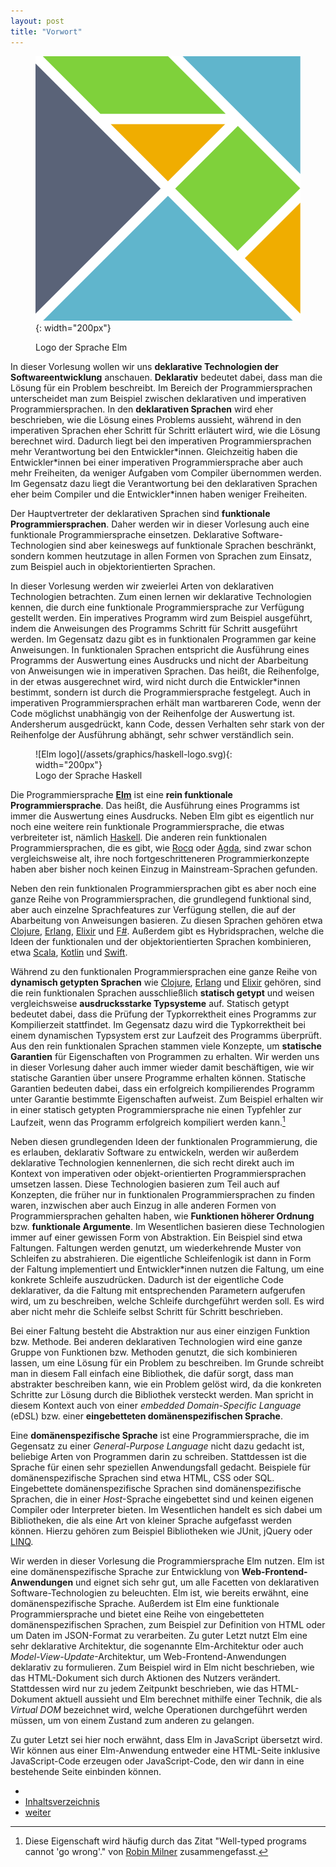 ```yaml
---
layout: post
title: "Vorwort"
---
```


<figure class="float-right small" markdown="1">

![Elm logo](/assets/graphics/elm-logo.svg){: width="200px"}

<figcaption>Logo der Sprache Elm</figcaption>
</figure>

In dieser Vorlesung wollen wir uns **deklarative Technologien der Softwareentwicklung** anschauen.
**Deklarativ** bedeutet dabei, dass man die Lösung für ein Problem beschreibt.
Im Bereich der Programmiersprachen unterscheidet man zum Beispiel zwischen deklarativen und imperativen Programmiersprachen.
In den **deklarativen Sprachen** wird eher beschrieben, wie die Lösung eines Problems aussieht, während in den imperativen Sprachen eher Schritt für Schritt erläutert wird, wie die Lösung berechnet wird.
Dadurch liegt bei den imperativen Programmiersprachen mehr Verantwortung bei den Entwickler\*innen.
Gleichzeitig haben die Entwickler\*innen bei einer imperativen Programmiersprache aber auch mehr Freiheiten, da weniger Aufgaben vom Compiler übernommen werden.
Im Gegensatz dazu liegt die Verantwortung bei den deklarativen Sprachen eher beim Compiler und die Entwickler\*innen haben weniger Freiheiten.

Der Hauptvertreter der deklarativen Sprachen sind **funktionale Programmiersprachen**.
Daher werden wir in dieser Vorlesung auch eine funktionale Programmiersprache einsetzen.
Deklarative Software-Technologien sind aber keineswegs auf funktionale Sprachen beschränkt, sondern kommen heutzutage in allen Formen von Sprachen zum Einsatz, zum Beispiel auch in objektorientierten Sprachen.

In dieser Vorlesung werden wir zweierlei Arten von deklarativen Technologien betrachten.
Zum einen lernen wir deklarative Technologien kennen, die durch eine funktionale Programmiersprache zur Verfügung gestellt werden.
Ein imperatives Programm wird zum Beispiel ausgeführt, indem die Anweisungen des Programms Schritt für Schritt ausgeführt werden.
Im Gegensatz dazu gibt es in funktionalen Programmen gar keine Anweisungen.
In funktionalen Sprachen entspricht die Ausführung eines Programms der Auswertung eines Ausdrucks und nicht der Abarbeitung von Anweisungen wie in imperativen Sprachen.
Das heißt, die Reihenfolge, in der etwas ausgerechnet wird, wird nicht durch die Entwickler\*innen bestimmt, sondern ist durch die Programmiersprache festgelegt.
Auch in imperativen Programmiersprachen erhält man wartbareren Code, wenn der Code möglichst unabhängig von der Reihenfolge der Auswertung ist.
Andersherum ausgedrückt, kann Code, dessen Verhalten sehr stark von der Reihenfolge der Ausführung abhängt, sehr schwer verständlich sein.

<figure class="float-right small" markdown="1">
![Elm logo](/assets/graphics/haskell-logo.svg){: width="200px"}
<figcaption>Logo der Sprache Haskell</figcaption>
</figure>

Die Programmiersprache [**Elm**](https://elm-lang.org) ist eine **rein funktionale Programmiersprache**.
Das heißt, die Ausführung eines Programms ist immer die Auswertung eines Ausdrucks.
Neben Elm gibt es eigentlich nur noch eine weitere rein funktionale Programmiersprache, die etwas verbreiteter ist, nämlich [Haskell](https://en.wikipedia.org/wiki/Haskell).
Die anderen rein funktionalen Programmiersprachen, die es gibt, wie [Rocq](https://en.wikipedia.org/wiki/Rocq_(software)) oder [Agda](https://en.wikipedia.org/wiki/Agda_(programming_language)), sind zwar schon vergleichsweise alt, ihre noch fortgeschritteneren Programmierkonzepte haben aber bisher noch keinen Einzug in Mainstream-Sprachen gefunden.

Neben den rein funktionalen Programmiersprachen gibt es aber noch eine ganze Reihe von Programmiersprachen, die grundlegend funktional sind, aber auch einzelne Sprachfeatures zur Verfügung stellen, die auf der Abarbeitung von Anweisungen basieren.
Zu diesen Sprachen gehören etwa [Clojure](https://en.wikipedia.org/wiki/Clojure), [Erlang](https://en.wikipedia.org/wiki/Erlang_(programming_language)), [Elixir](https://en.wikipedia.org/wiki/Elixir_(programming_language)) und [F#]().
Außerdem gibt es Hybridsprachen, welche die Ideen der funktionalen und der objektorientierten Sprachen kombinieren, etwa [Scala](https://en.wikipedia.org/wiki/Scala_(programming_language)), [Kotlin](https://en.wikipedia.org/wiki/Kotlin_(programming_language)) und [Swift](https://en.wikipedia.org/wiki/Swift_(programming_language)).

Während zu den funktionalen Programmiersprachen eine ganze Reihe von **dynamisch getypten Sprachen** wie [Clojure](https://en.wikipedia.org/wiki/Clojure), [Erlang](https://en.wikipedia.org/wiki/Erlang_(programming_language)) und [Elixir](https://en.wikipedia.org/wiki/Elixir_(programming_language)) gehören, sind die rein funktionalen Sprachen ausschließlich **statisch getypt** und weisen vergleichsweise **ausdrucksstarke Typsysteme** auf.
Statisch getypt bedeutet dabei, dass die Prüfung der Typkorrektheit eines Programms zur Kompilierzeit stattfindet.
Im Gegensatz dazu wird die Typkorrektheit bei einem dynamischen Typsystem erst zur Laufzeit des Programms überprüft.
Aus den rein funktionalen Sprachen stammen viele Konzepte, um **statische Garantien** für Eigenschaften von Programmen zu erhalten.
Wir werden uns in dieser Vorlesung daher auch immer wieder damit beschäftigen, wie wir statische Garantien über unsere Programme erhalten können.
Statische Garantien bedeuten dabei, dass ein erfolgreich kompilierendes Programm unter Garantie bestimmte Eigenschaften aufweist.
Zum Beispiel erhalten wir in einer statisch getypten Programmiersprache nie einen Typfehler zur Laufzeit, wenn das Programm erfolgreich kompiliert werden kann.[^1]

Neben diesen grundlegenden Ideen der funktionalen Programmierung, die es erlauben, deklarativ Software zu entwickeln, werden wir außerdem deklarative Technologien kennenlernen, die sich recht direkt auch im Kontext von imperativen oder objekt-orientierten Programmiersprachen umsetzen lassen.
Diese Technologien basieren zum Teil auch auf Konzepten, die früher nur in funktionalen Programmiersprachen zu finden waren, inzwischen aber auch Einzug in alle anderen Formen von Programmiersprachen gehalten haben, wie **Funktionen höherer Ordnung** bzw. **funktionale Argumente**.
Im Wesentlichen basieren diese Technologien immer auf einer gewissen Form von Abstraktion.
Ein Beispiel sind etwa Faltungen.
Faltungen werden genutzt, um wiederkehrende Muster von Schleifen zu abstrahieren.
Die eigentliche Schleifenlogik ist dann in Form der Faltung implementiert und Entwickler\*innen nutzen die Faltung, um eine konkrete Schleife auszudrücken.
Dadurch ist der eigentliche Code deklarativer, da die Faltung mit entsprechenden Parametern aufgerufen wird, um zu beschreiben, welche Schleife durchgeführt werden soll.
Es wird aber nicht mehr die Schleife selbst Schritt für Schritt beschrieben.

Bei einer Faltung besteht die Abstraktion nur aus einer einzigen Funktion bzw. Methode.
Bei anderen deklarativen Technologien wird eine ganze Gruppe von Funktionen bzw. Methoden genutzt, die sich kombinieren lassen, um eine Lösung für ein Problem zu beschreiben.
Im Grunde schreibt man in diesem Fall einfach eine Bibliothek, die dafür sorgt, dass man abstrakter beschreiben kann, wie ein Problem gelöst wird, da die konkreten Schritte zur Lösung durch die Bibliothek versteckt werden.
Man spricht in diesem Kontext auch von einer _embedded Domain-Specific Language_ (eDSL) bzw. einer **eingebetteten domänenspezifischen Sprache**.

Eine **domänenspezifische Sprache** ist eine Programmiersprache, die im Gegensatz zu einer *General-Purpose Language* nicht dazu gedacht ist, beliebige Arten von Programmen darin zu schreiben.
Stattdessen ist die Sprache für einen sehr speziellen Anwendungsfall gedacht.
Beispiele für domänenspezifische Sprachen sind etwa HTML, CSS oder SQL.
Eingebettete domänenspezifische Sprachen sind domänenspezifische Sprachen, die in einer *Host*-Sprache eingebettet sind und keinen eigenen Compiler oder Interpreter bieten.
Im Wesentlichen handelt es sich dabei um Bibliotheken, die als eine Art von kleiner Sprache aufgefasst werden können.
Hierzu gehören zum Beispiel Bibliotheken wie JUnit, jQuery oder [LINQ](https://en.wikipedia.org/wiki/Language_Integrated_Query).

Wir werden in dieser Vorlesung die Programmiersprache Elm nutzen.
Elm ist eine domänenspezifische Sprache zur Entwicklung von **Web-Frontend-Anwendungen** und eignet sich sehr gut, um alle Facetten von deklarativen Software-Technologien zu beleuchten.
Elm ist, wie bereits erwähnt, eine domänenspezifische Sprache.
Außerdem ist Elm eine funktionale Programmiersprache und bietet eine Reihe von eingebetteten domänenspezifischen Sprachen, zum Beispiel zur Definition von HTML oder um Daten im JSON-Format zu verarbeiten.
Zu guter Letzt nutzt Elm eine sehr deklarative Architektur, die sogenannte Elm-Architektur oder auch _Model-View-Update_-Architektur, um Web-Frontend-Anwendungen deklarativ zu formulieren.
Zum Beispiel wird in Elm nicht beschrieben, wie das HTML-Dokument sich durch Aktionen des Nutzers verändert.
Stattdessen wird nur zu jedem Zeitpunkt beschrieben, wie das HTML-Dokument aktuell aussieht und Elm berechnet mithilfe einer Technik, die als *Virtual DOM* bezeichnet wird, welche Operationen durchgeführt werden müssen, um von einem Zustand zum anderen zu gelangen.

Zu guter Letzt sei hier noch erwähnt, dass Elm in JavaScript übersetzt wird.
Wir können aus einer Elm-Anwendung entweder eine HTML-Seite inklusive JavaScript-Code erzeugen oder JavaScript-Code, den wir dann in eine bestehende Seite einbinden können.

[^1]: Diese Eigenschaft wird häufig durch das Zitat "Well-typed programs cannot 'go wrong'." von [Robin Milner](https://en.wikipedia.org/wiki/Robin_Milner) zusammengefasst.

<div class="nav">
    <ul class="nav-row">
        <li class="nav-item nav-left"></li>
        <li class="nav-item nav-center"><a href="index.html">Inhaltsverzeichnis</a></li>
        <li class="nav-item nav-right"><a href="basics.html">weiter</a></li>
    </ul>
</div>
